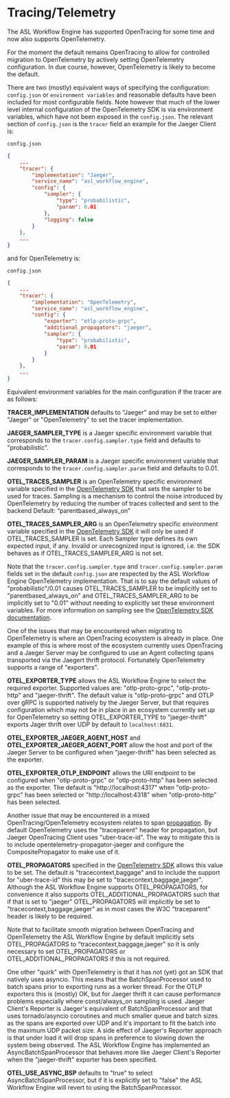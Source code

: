 # Tracing/Telemetry
The ASL Workflow Engine has supported OpenTracing for some time and now also supports OpenTelemetry.

For the moment the default remains OpenTracing to allow for controlled migration to OpenTelemetry by actively setting OpenTelemetry configuration. In due course, however, OpenTelemetry is likely to become the default.

There are two (mostly) equivalent ways of specifying the configuration: `config.json` or `environment variables` and reasonable defaults have been included for most configurable fields. Note however that much of the lower level internal configuration of the OpenTelemetry SDK is via environment variables, which have not been exposed in the `config.json`. The relevant section of `config.json` is the `tracer` field an example for the Jaeger Client is:

`config.json`
```json
{
    ...
    "tracer": {
        "implementation": "Jaeger",
        "service_name": "asl_workflow_engine",
        "config": {
            "sampler": {
                "type": "probabilistic",
                "param": 0.01
            },
            "logging": false
        }
    },
    ...
}
```
and for OpenTelemetry is:

`config.json`
```json
{
    ...
    "tracer": {
        "implementation": "OpenTelemetry",
        "service_name": "asl_workflow_engine",
        "config": {
            "exporter": "otlp-proto-grpc",
            "additional_propagators": "jaeger",
            "sampler": {
                "type": "probabilistic",
                "param": 0.01
            }
        }
    },
    ...
}
```

Equivalent environment variables for the main configuration if the tracer are as follows:

**TRACER_IMPLEMENTATION** defaults to "Jaeger" and may be set to either "Jaeger" or "OpenTelemetry" to set the tracer implementation.

**JAEGER_SAMPLER_TYPE** is a Jaeger specific environment variable that corresponds to the `tracer.config.sampler.type` field and defaults to "probabilistic".

**JAEGER_SAMPLER_PARAM** is a Jaeger specific environment variable that corresponds to the `tracer.config.sampler.param` field and defaults to 0.01.

**OTEL_TRACES_SAMPLER** is an OpenTelemetry specific environment variable specified in the [OpenTelemetry SDK](https://opentelemetry-python.readthedocs.io/en/latest/sdk/environment_variables.html) that sets the sampler to be used for traces. Sampling is a mechanism to control the noise introduced by OpenTelemetry by reducing the number of traces collected and sent to the backend Default: “parentbased_always_on”

**OTEL_TRACES_SAMPLER_ARG** is an OpenTelemetry specific environment variable specified in the [OpenTelemetry SDK](https://opentelemetry-python.readthedocs.io/en/latest/sdk/environment_variables.html) it will only be used if OTEL_TRACES_SAMPLER is set. Each Sampler type defines its own expected input, if any. Invalid or unrecognized input is ignored, i.e. the SDK behaves as if OTEL_TRACES_SAMPLER_ARG is not set.

Note that the `tracer.config.sampler.type` and `tracer.config.sampler.param` fields set in the default `config.json` are respected by the ASL Workflow Engine OpenTelemetry implementation. That is to say the default values of "probabilistic"/0.01 causes OTEL_TRACES_SAMPLER to be implicitly set to "parentbased_always_on" and OTEL_TRACES_SAMPLER_ARG to be implicitly set to "0.01" without needing to explicitly set these environment variables. For more information on sampling see the [OpenTelemetry SDK documentation](https://opentelemetry.io/docs/concepts/sampling/).

One of the issues that may be encountered when migrating to OpenTelemetry is where an OpenTracing ecosystem is already in place. One example of this is where most of the ecosystem currently uses OpenTracing and a Jaeger Server may be configured to use an Agent collecting spans transported via the Jaegert thrift protocol. Fortunately OpenTelemetry supports a range of "exporters".

**OTEL_EXPORTER_TYPE** allows the ASL Workflow Engine to select the required exporter. Supported values are: "otlp-proto-grpc", "otlp-proto-http" and "jaeger-thrift". The default value is "otlp-proto-grpc" and OTLP over gRPC is supported natively by the Jaeger Server, but that requires configuration which may not be in place in an ecosystem currently set up for OpenTelemetry so setting OTEL_EXPORTER_TYPE to "jaeger-thrift" exports Jager thrift over UDP by default to `localhost:6831`.

**OTEL_EXPORTER_JAEGER_AGENT_HOST** and **OTEL_EXPORTER_JAEGER_AGENT_PORT** allow the host and port of the Jaeger Server to be configured when "jaeger-thrift" has been selected as the exporter.

**OTEL_EXPORTER_OTLP_ENDPOINT** allows the URI endpoint to be configured when "otlp-proto-grpc" or "otlp-proto-http" has been selected as the exporter. The default is "http://localhost:4317" when "otlp-proto-grpc" has been selected or "http://localhost:4318" when "otlp-proto-http" has been selected.

Another issue that may be encountered in a mixed OpenTracing/OpenTelemetry ecosystem relates to span [propagation](https://opentelemetry-python.readthedocs.io/en/stable/api/propagate.html). By default OpenTelemetry uses the "traceparent" header for propagation, but Jaeger OpenTracing Client uses "uber-trace-id". The way to mitigate this is to include opentelemetry-propagator-jaeger and configure the CompositePropagator to make use of it.

**OTEL_PROPAGATORS** specified in the [OpenTelemetry SDK](https://opentelemetry.io/docs/languages/sdk-configuration/general/#otel_propagators) allows this value to be set. The default is "tracecontext,baggage" and to include the support for "uber-trace-id" this may be set to "tracecontext,baggage,jaeger". Although the ASL Workflow Engine supports OTEL_PROPAGATORS, for convenience it also supports OTEL_ADDITIONAL_PROPAGATORS such that if that is set to "jaeger" OTEL_PROPAGATORS will implicitly be set to "tracecontext,baggage,jaeger" as in most cases the W3C "traceparent" header is likely to be required.

Note that to facilitate smooth migration between OpenTracing and OpenTelemetry the ASL Workflow Engine by default implicitly sets OTEL_PROPAGATORS to "tracecontext,baggage,jaeger" so it is only necessary to set OTEL_PROPAGATORS or OTEL_ADDITIONAL_PROPAGATORS if this is not required.

One other "quirk" with OpenTelemetry is that it has not (yet) got an SDK that natively uses asyncio. This means that the BatchSpanProcessor used to batch spans prior to exporting runs as a worker thread. For the OTLP exporters this is (mostly) OK, but for Jaeger thrift it can cause performance problems especially where const/always_on sampling is used. Jaeger Client's Reporter is Jaeger's equivalent of BatchSpanProcessor and that uses tornado/asyncio coroutines and much smaller queue and batch sizes as the spans are exported over UDP and it's important to fit the batch into the maximum UDP packet size. A side effect of Jaeger's Reporter approach is that under load it will drop spans in preference to slowing down the system being observed. The ASL Workflow Engine has implemented an AsyncBatchSpanProcessor that behaves more like Jaeger Client's Reporter when the "jaeger-thrift" exporter has been specified.

**OTEL_USE_ASYNC_BSP** defaults to "true" to select AsyncBatchSpanProcessor, but if it is explicitly set to "false" the ASL Workflow Engine will revert to using the BatchSpanProcessor.

